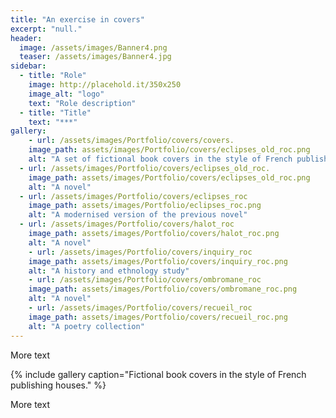```yaml
---
title: "An exercise in covers"
excerpt: "null."
header:
  image: /assets/images/Banner4.png
  teaser: /assets/images/Banner4.jpg
sidebar:
  - title: "Role"
    image: http://placehold.it/350x250
    image_alt: "logo"
    text: "Role description"
  - title: "Title"
    text: "***"
gallery:
	- url: /assets/images/Portfolio/covers/covers.
    image_path: assets/images/Portfolio/covers/eclipses_old_roc.png
    alt: "A set of fictional book covers in the style of French publishing houses"
  - url: /assets/images/Portfolio/covers/eclipses_old_roc.
    image_path: assets/images/Portfolio/covers/eclipses_old_roc.png
    alt: "A novel"
  - url: /assets/images/Portfolio/covers/eclipses_roc
    image_path: assets/images/Portfolio/eclipses_roc.png
    alt: "A modernised version of the previous novel"
  - url: /assets/images/Portfolio/covers/halot_roc
    image_path: assets/images/Portfolio/covers/halot_roc.png
    alt: "A novel"
	- url: /assets/images/Portfolio/covers/inquiry_roc
    image_path: assets/images/Portfolio/covers/inquiry_roc.png
    alt: "A history and ethnology study"
	- url: /assets/images/Portfolio/covers/ombromane_roc
    image_path: assets/images/Portfolio/covers/ombromane_roc.png
    alt: "A novel"
	- url: /assets/images/Portfolio/covers/recueil_roc
    image_path: assets/images/Portfolio/covers/recueil_roc.png
    alt: "A poetry collection"
---
```


More text

{% include gallery caption="Fictional book covers in the style of French publishing houses." %}

More text